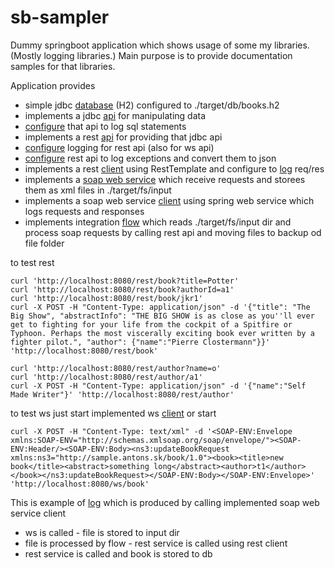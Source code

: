 # sb-sampler

Dummy springboot application which shows usage of some my libraries. (Mostly logging libraries.)
Main purpose is to provide documentation samples for that libraries. 

Application provides 
 - simple jdbc [database](https://github.com/antonsjava/sb-sampler/blob/main/src/main/resources/db/books.sql)  (H2) configured to ./target/db/books.h2 
 - implements a jdbc [api](https://github.com/antonsjava/sb-sampler/blob/main/src/main/java/sk/antons/sbsampler/repo/BookRepo.java) for manipulating data 
 - [configure](https://github.com/antonsjava/sb-sampler/blob/main/src/main/java/sk/antons/sbsampler/repo/BookRepo.java#L51) that api to log sql statements 
 - implements a rest [api](https://github.com/antonsjava/sb-sampler/blob/main/src/main/java/sk/antons/sbsampler/rest/book/BookController.java) for providing that jdbc api
 - [configure](https://github.com/antonsjava/sb-sampler/blob/main/src/main/java/sk/antons/sbsampler/rest/RestConf.java#L40) logging for rest api (also for ws api)
 - [configure](https://github.com/antonsjava/sb-sampler/blob/main/src/main/java/sk/antons/sbsampler/rest/JsonExceptionAdvice.java) rest api to log exceptions and convert them to json
 - implements a rest [client](https://github.com/antonsjava/sb-sampler/blob/main/src/main/java/sk/antons/sbsampler/rest/book/BookRestClient.java) using RestTemplate and configure to [log](https://github.com/antonsjava/sb-sampler/blob/main/src/main/java/sk/antons/sbsampler/rest/book/BookClientConf.java#L69) req/res
 - implements a [soap web service](https://github.com/antonsjava/sb-sampler/blob/main/src/main/resources/META-INF/book/BookService.wsdl) which receive requests and storees them as xml files in ./target/fs/input
 - implements a soap web service [client](https://github.com/antonsjava/sb-sampler/blob/main/src/main/java/sk/antons/sbsampler/ws/book/BookServiceClient.java) using spring web service which logs requests and responses
 - implements integration [flow](https://github.com/antonsjava/sb-sampler/blob/main/src/main/java/sk/antons/sbsampler/flow/XmlFlowConfigurator.java#L75) which reads ./target/fs/input dir and process soap requests by calling rest api and moving files to backup od file folder

to test rest 
~~~
curl 'http://localhost:8080/rest/book?title=Potter'
curl 'http://localhost:8080/rest/book?authorId=a1'
curl 'http://localhost:8080/rest/book/jkr1'
curl -X POST -H "Content-Type: application/json" -d '{"title": "The Big Show", "abstractInfo": "THE BIG SHOW is as close as you''ll ever get to fighting for your life from the cockpit of a Spitfire or Typhoon. Perhaps the most viscerally exciting book ever written by a fighter pilot.", "author": {"name":"Pierre Clostermann"}}' 'http://localhost:8080/rest/book'

curl 'http://localhost:8080/rest/author?name=o'
curl 'http://localhost:8080/rest/author/a1'
curl -X POST -H "Content-Type: application/json" -d '{"name":"Self Made Writer"}' 'http://localhost:8080/rest/author'
~~~

to test ws just start implemented ws [client](https://github.com/antonsjava/sb-sampler/blob/main/src/main/java/sk/antons/sbsampler/ws/book/BookServiceClient.java#L226) or start 
~~~
curl -X POST -H "Content-Type: text/xml" -d '<SOAP-ENV:Envelope xmlns:SOAP-ENV="http://schemas.xmlsoap.org/soap/envelope/"><SOAP-ENV:Header/><SOAP-ENV:Body><ns3:updateBookRequest xmlns:ns3="http://sample.antons.sk/book/1.0"><book><title>new book</title><abstract>something long</abstract><author>t1</author></book></ns3:updateBookRequest></SOAP-ENV:Body></SOAP-ENV:Envelope>' 'http://localhost:8080/ws/book'
~~~

This is example of [log](https://github.com/antonsjava/sb-sampler/blob/main/src/main/other-resources/application.log) which is produced by calling implemented soap web service client 
 - ws is called - file is stored to input dir
 - file is processed by flow - rest service is called using rest client
 - rest service is called and book is stored to db

